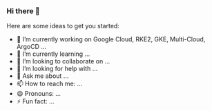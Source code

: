 ### Hi there 👋

Here are some ideas to get you started:

- 🔭 I’m currently working on Google Cloud, RKE2, GKE, Multi-Cloud, ArgoCD ...
- 🌱 I’m currently learning ...
- 👯 I’m looking to collaborate on ...
- 🤔 I’m looking for help with ...
- 💬 Ask me about ...
- 📫 How to reach me: ...
- 😄 Pronouns: ...
- ⚡ Fun fact: ...
